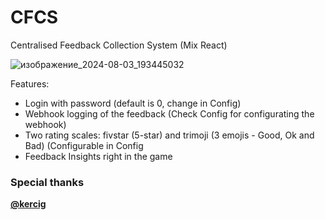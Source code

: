 # CFCS
Centralised Feedback Collection System (Mix React)

![изображение_2024-08-03_193445032](https://github.com/user-attachments/assets/5e094ba7-4eba-4d19-90b4-048dbaea9a2a)

Features:
* Login with password (default is 0, change in Config)
* Webhook logging of the feedback (Check Config for configurating the webhook)
* Two rating scales: fivstar (5-star) and trimoji (3 emojis - Good, Ok and Bad) (Configurable in Config
* Feedback Insights right in the game


### Special thanks
[**@kercig**](https://github.com/kercig)
